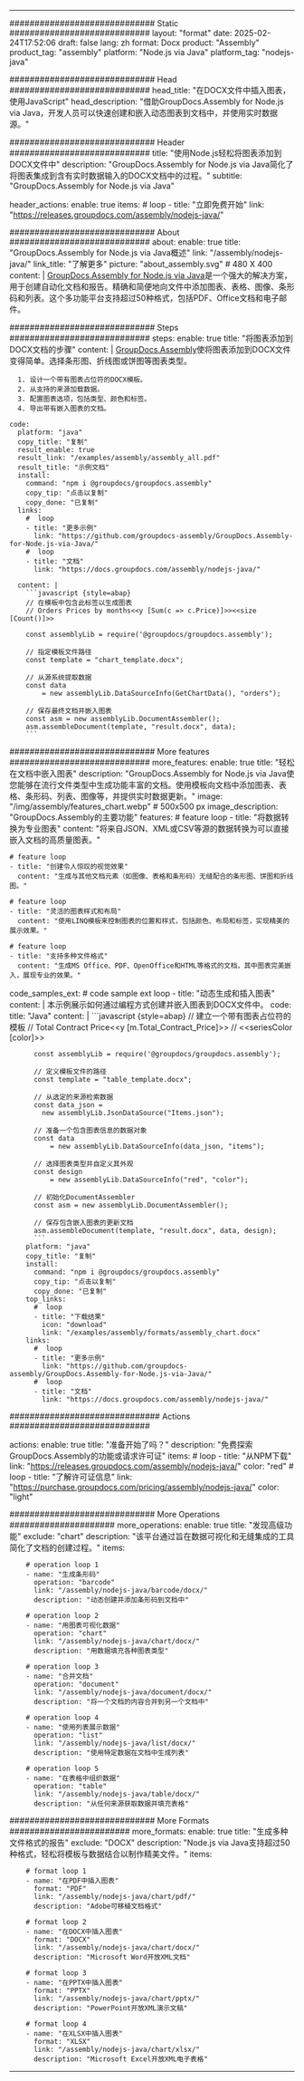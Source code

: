 



---
############################# Static ############################
layout: "format"
date:  2025-02-24T17:52:06
draft: false
lang: zh
format: Docx
product: "Assembly"
product_tag: "assembly"
platform: "Node.js via Java"
platform_tag: "nodejs-java"

############################# Head ############################
head_title: "在DOCX文件中插入图表，使用JavaScript"
head_description: "借助GroupDocs.Assembly for Node.js via Java，开发人员可以快速创建和嵌入动态图表到文档中，并使用实时数据源。"

############################# Header ############################
title: "使用Node.js轻松将图表添加到DOCX文件中" 
description: "GroupDocs.Assembly for Node.js via Java简化了将图表集成到含有实时数据输入的DOCX文档中的过程。"
subtitle: "GroupDocs.Assembly for Node.js via Java" 

header_actions:
  enable: true
  items:
    #  loop
    - title: "立即免费开始"
      link: "https://releases.groupdocs.com/assembly/nodejs-java/"
      
############################# About ############################
about:
    enable: true
    title: "GroupDocs.Assembly for Node.js via Java概述"
    link: "/assembly/nodejs-java/"
    link_title: "了解更多"
    picture: "about_assembly.svg" # 480 X 400
    content: |
       [GroupDocs.Assembly for Node.js via Java](/assembly/nodejs-java/)是一个强大的解决方案，用于创建自动化文档和报告。精确和简便地向文件中添加图表、表格、图像、条形码和列表。这个多功能平台支持超过50种格式，包括PDF、Office文档和电子邮件。

############################# Steps ############################
steps:
    enable: true
    title: "将图表添加到DOCX文档的步骤"
    content: |
      [GroupDocs.Assembly](/assembly/nodejs-java/)使将图表添加到DOCX文件变得简单。选择条形图、折线图或饼图等图表类型。
      
      1. 设计一个带有图表占位符的DOCX模板。
      2. 从支持的来源加载数据。
      3. 配置图表选项，包括类型、颜色和标签。
      4. 导出带有嵌入图表的文档。
   
    code:
      platform: "java"
      copy_title: "复制"
      result_enable: true
      result_link: "/examples/assembly/assembly_all.pdf"
      result_title: "示例文档"
      install:
        command: "npm i @groupdocs/groupdocs.assembly"
        copy_tip: "点击以复制"
        copy_done: "已复制"
      links:
        #  loop
        - title: "更多示例"
          link: "https://github.com/groupdocs-assembly/GroupDocs.Assembly-for-Node.js-via-Java/"
        #  loop
        - title: "文档"
          link: "https://docs.groupdocs.com/assembly/nodejs-java/"
          
      content: |
        ```javascript {style=abap}
        // 在模板中包含此标签以生成图表
        // Orders Prices by months<<y [Sum(c => c.Price)]>><<size [Count()]>>
    
        const assemblyLib = require('@groupdocs/groupdocs.assembly');

        // 指定模板文件路径
        const template = "chart_template.docx";

        // 从源系统提取数据
        const data 
            = new assemblyLib.DataSourceInfo(GetChartData(), "orders");

        // 保存最终文档并嵌入图表
        const asm = new assemblyLib.DocumentAssembler();
        asm.assembleDocument(template, "result.docx", data);
        ```           

############################# More features ############################
more_features:
  enable: true
  title: "轻松在文档中嵌入图表"
  description: "GroupDocs.Assembly for Node.js via Java使您能够在流行文件类型中生成功能丰富的文档。使用模板向文档中添加图表、表格、条形码、列表、图像等，并提供实时数据更新。"
  image: "/img/assembly/features_chart.webp" # 500x500 px
  image_description: "GroupDocs.Assembly的主要功能"
  features:
    # feature loop
    - title: "将数据转换为专业图表"
      content: "将来自JSON、XML或CSV等源的数据转换为可以直接嵌入文档的高质量图表。"

    # feature loop
    - title: "创建令人惊叹的视觉效果"
      content: "生成与其他文档元素（如图像、表格和条形码）无缝配合的条形图、饼图和折线图。"

    # feature loop
    - title: "灵活的图表样式和布局"
      content: "使用LINQ模板来控制图表的位置和样式，包括颜色、布局和标签，实现精美的展示效果。"

    # feature loop
    - title: "支持多种文件格式"
      content: "生成MS Office、PDF、OpenOffice和HTML等格式的文档，其中图表完美嵌入，展现专业的效果。"
      
  code_samples_ext:
    # code sample ext loop
    - title: "动态生成和插入图表"
      content: |
        本示例展示如何通过编程方式创建并嵌入图表到DOCX文件中。
      code:
        title: "Java"
        content: |
          ```javascript {style=abap}
          // 建立一个带有图表占位符的模板
          // Total Contract Price<<y [m.Total_Contract_Price]>>
          // <<seriesColor [color]>>
          
          const assemblyLib = require('@groupdocs/groupdocs.assembly');

          // 定义模板文件的路径
          const template = "table_template.docx";

          // 从选定的来源检索数据
          const data_json = 
            new assemblyLib.JsonDataSource("Items.json");

          // 准备一个包含图表信息的数据对象
          const data 
              = new assemblyLib.DataSourceInfo(data_json, "items");

          // 选择图表类型并自定义其外观
          const design 
              = new assemblyLib.DataSourceInfo("red", "color");

          // 初始化DocumentAssembler
          const asm = new assemblyLib.DocumentAssembler();

          // 保存包含嵌入图表的更新文档
          asm.assembleDocument(template, "result.docx", data, design);
          ```
        platform: "java"
        copy_title: "复制"
        install:
          command: "npm i @groupdocs/groupdocs.assembly"
          copy_tip: "点击以复制"
          copy_done: "已复制"
        top_links:
          #  loop
          - title: "下载结果"
            icon: "download"
            link: "/examples/assembly/formats/assembly_chart.docx"
        links:
          #  loop
          - title: "更多示例"
            link: "https://github.com/groupdocs-assembly/GroupDocs.Assembly-for-Node.js-via-Java/"
          #  loop
          - title: "文档"
            link: "https://docs.groupdocs.com/assembly/nodejs-java/"
            

            


############################## Actions ############################

actions:
  enable: true
  title: "准备开始了吗？"
  description: "免费探索GroupDocs.Assembly的功能或请求许可证"
  items:
    #  loop
    - title: "从NPM下载"
      link: "https://releases.groupdocs.com/assembly/nodejs-java/"
      color: "red"
        #  loop
    - title: "了解许可证信息"
      link: "https://purchase.groupdocs.com/pricing/assembly/nodejs-java/"
      color: "light"


############################# More Operations #####################
more_operations:
    enable: true
    title: "发现高级功能"
    exclude: "chart"
    description: "该平台通过旨在数据可视化和无缝集成的工具简化了文档的创建过程。"
    items: 
          
        # operation loop 1
        - name: "生成条形码"
          operation: "barcode"
          link: "/assembly/nodejs-java/barcode/docx/"
          description: "动态创建并添加条形码到文档中"

        # operation loop 2
        - name: "用图表可视化数据"
          operation: "chart"
          link: "/assembly/nodejs-java/chart/docx/"
          description: "用数据填充各种图表类型"

        # operation loop 3
        - name: "合并文档"
          operation: "document"
          link: "/assembly/nodejs-java/document/docx/"
          description: "将一个文档的内容合并到另一个文档中"

        # operation loop 4
        - name: "使用列表展示数据"
          operation: "list"
          link: "/assembly/nodejs-java/list/docx/"
          description: "使用特定数据在文档中生成列表"

        # operation loop 5
        - name: "在表格中组织数据"
          operation: "table"
          link: "/assembly/nodejs-java/table/docx/"
          description: "从任何来源获取数据并填充表格"
         
          
############################# More Formats ########################
more_formats:
    enable: true
    title: "生成多种文件格式的报告"
    exclude: "DOCX"
    description: "Node.js via Java支持超过50种格式，轻松将模板与数据结合以制作精美文件。"
    items: 
          
        # format loop 1
        - name: "在PDF中插入图表"
          format: "PDF"
          link: "/assembly/nodejs-java/chart/pdf/"
          description: "Adobe可移植文档格式"
          
        # format loop 2
        - name: "在DOCX中插入图表"
          format: "DOCX"
          link: "/assembly/nodejs-java/chart/docx/"
          description: "Microsoft Word开放XML文档"
          
        # format loop 3
        - name: "在PPTX中插入图表"
          format: "PPTX"
          link: "/assembly/nodejs-java/chart/pptx/"
          description: "PowerPoint开放XML演示文稿"
          
        # format loop 4
        - name: "在XLSX中插入图表"
          format: "XLSX"
          link: "/assembly/nodejs-java/chart/xlsx/"
          description: "Microsoft Excel开放XML电子表格"


          

---